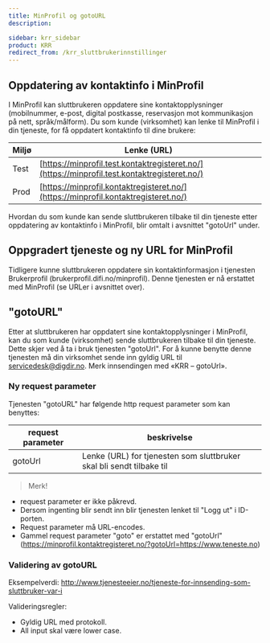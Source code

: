 ```yaml
---
title: MinProfil og gotoURL
description: 

sidebar: krr_sidebar
product: KRR
redirect_from: /krr_sluttbrukerinnstillinger
---
```



## Oppdatering av kontaktinfo i MinProfil

I MinProfil kan sluttbrukeren oppdatere sine kontaktopplysninger (mobilnummer, e-post, digital postkasse, reservasjon mot kommunikasjon på nett, språk/målform). Du som kunde (virksomhet) kan lenke til MinProfil i din tjeneste, for få oppdatert kontaktinfo til dine brukere:

| Miljø | Lenke (URL) |
|-|-|
| Test | [https://minprofil.test.kontaktregisteret.no/](https://minprofil.test.kontaktregisteret.no/) |
| Prod | [https://minprofil.kontaktregisteret.no/](https://minprofil.kontaktregisteret.no/) |

Hvordan du som kunde kan sende sluttbrukeren tilbake til din tjeneste etter oppdatering av kontaktinfo i MinProfil, blir omtalt i avsnittet "gotoUrl" under.


## Oppgradert tjeneste og ny URL for MinProfil

Tidligere kunne sluttbrukeren oppdatere sin kontaktinformasjon i tjenesten Brukerprofil (brukerprofil.difi.no/minprofil). Denne tjenesten er nå erstattet med MinProfil (se URLer i avsnittet over). 


## "gotoURL"

Etter at sluttbrukeren har oppdatert sine kontaktopplysninger i MinProfil, kan du som kunde (virksomhet) sende sluttbrukeren tilbake til din tjeneste. Dette skjer ved å ta i bruk tjenesten "gotoUrl". For å kunne benytte denne tjenesten må din virksomhet sende inn gyldig URL til servicedesk@digdir.no. Merk innsendingen med «KRR – gotoUrl». 


### Ny request parameter

Tjenesten "gotoURL" har følgende http request parameter som kan benyttes:

| request parameter | beskrivelse |
|-|-|
| gotoUrl | Lenke (URL) for tjenesten som sluttbruker skal bli sendt tilbake til |

> Merk! 
- request parameter er ikke påkrevd.
- Dersom ingenting blir sendt inn blir tjenesten lenket til "Logg ut" i ID-porten. 
- Request parameter må URL-encodes.
- Gammel request parameter "goto" er erstattet med "gotoUrl" (https://minprofil.kontaktregisteret.no/?gotoUrl=https://www.teneste.no)


### Validering av gotoURL

Eksempelverdi: http://www.tjenesteeier.no/tjeneste-for-innsending-som-sluttbruker-var-i

Valideringsregler:
- Gyldig URL med protokoll.
- All input skal være lower case. 
